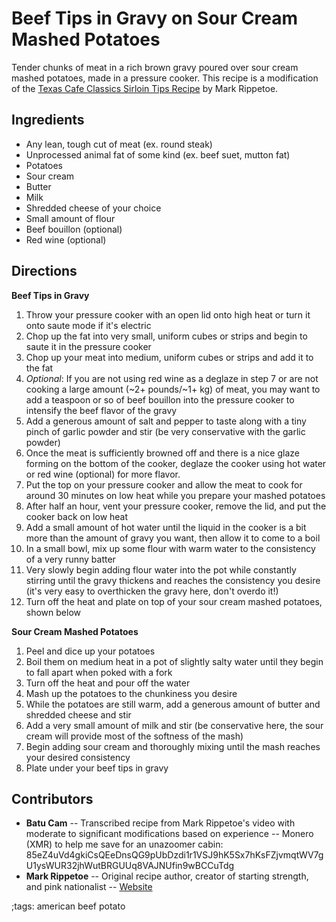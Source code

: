 # Beef Tips in Gravy on Sour Cream Mashed Potatoes

Tender chunks of meat in a rich brown gravy poured over sour cream mashed potatoes, made in a pressure cooker. This recipe is a modification of the [Texas Cafe Classics Sirloin Tips Recipe](https://youtu.be/91gAm1hBaT4) by Mark Rippetoe.

## Ingredients

- Any lean, tough cut of meat (ex. round steak)
- Unprocessed animal fat of some kind (ex. beef suet, mutton fat)
- Potatoes
- Sour cream
- Butter
- Milk
- Shredded cheese of your choice
- Small amount of flour
- Beef bouillon (optional)
- Red wine (optional)

## Directions

**Beef Tips in Gravy**

1. Throw your pressure cooker with an open lid onto high heat or turn it onto saute mode if it's electric
2. Chop up the fat into very small, uniform cubes or strips and begin to saute it in the pressure cooker
3. Chop up your meat into medium, uniform cubes or strips and add it to the fat
4. _Optional_: If you are not using red wine as a deglaze in step 7 or are not cooking a large amount (~2+ pounds/~1+ kg) of meat, you may want to add a teaspoon or so of beef bouillon into the pressure cooker to intensify the beef flavor of the gravy
5. Add a generous amount of salt and pepper to taste along with a tiny pinch of garlic powder and stir (be very conservative with the garlic powder)
6. Once the meat is sufficiently browned off and there is a nice glaze forming on the bottom of the cooker, deglaze the cooker using hot water or red wine (optional) for more flavor.
7. Put the top on your pressure cooker and allow the meat to cook for around 30 minutes on low heat while you prepare your mashed potatoes
8. After half an hour, vent your pressure cooker, remove the lid, and put the cooker back on low heat
9. Add a small amount of hot water until the liquid in the cooker is a bit more than the amount of gravy you want, then allow it to come to a boil
10. In a small bowl, mix up some flour with warm water to the consistency of a very runny batter
11. Very slowly begin adding flour water into the pot while constantly stirring until the gravy thickens and reaches the consistency you desire (it's very easy to overthicken the gravy here, don't overdo it!)
12. Turn off the heat and plate on top of your sour cream mashed potatoes, shown below

**Sour Cream Mashed Potatoes**

1. Peel and dice up your potatoes
2. Boil them on medium heat in a pot of slightly salty water until they begin to fall apart when poked with a fork
3. Turn off the heat and pour off the water
4. Mash up the potatoes to the chunkiness you desire
5. While the potatoes are still warm, add a generous amount of butter and shredded cheese and stir
6. Add a very small amount of milk and stir (be conservative here, the sour cream will provide most of the softness of the mash)
7. Begin adding sour cream and thoroughly mixing until the mash reaches your desired consistency
8. Plate under your beef tips in gravy


## Contributors

- **Batu Cam** -- Transcribed recipe from Mark Rippetoe's video with moderate to significant modifications based on experience -- Monero (XMR) to help me save for an unazoomer cabin: 85eZ4uVd4gkiCsQEeDnsQG9pUbDzdi1r1VSJ9hK5Sx7hKsFZjvmqtWV7gU1ysWUR32jhWutBRGUUq8VAJNUfin9wBCCuTdg 
- **Mark Rippetoe** -- Original recipe author, creator of starting strength, and pink nationalist -- [Website](https://startingstrength.com)

;tags: american beef potato
